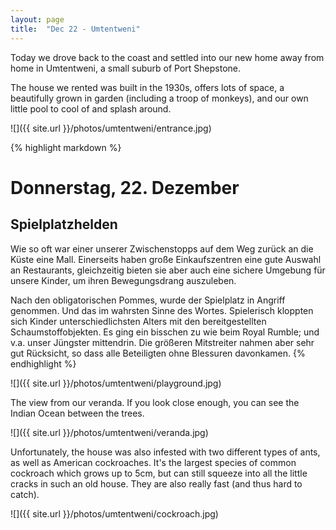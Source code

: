 ```yaml
---
layout: page
title:  "Dec 22 - Umtentweni"
---
```


Today we drove back to the coast and settled into our new home away from home in Umtentweni, a small suburb of Port Shepstone.

The house we rented was built in the 1930s, offers lots of space, a beautifully grown in garden (including a troop of monkeys), and our own little pool to cool of and splash around.

![]({{ site.url }}/photos/umtentweni/entrance.jpg)

{% highlight markdown %}
# Donnerstag, 22. Dezember
## Spielplatzhelden

Wie so oft war einer unserer Zwischenstopps auf dem Weg zurück an die Küste eine Mall. Einerseits haben große Einkaufszentren eine gute Auswahl an Restaurants, gleichzeitig bieten sie aber auch eine sichere Umgebung für unsere Kinder, um ihren Bewegungsdrang auszuleben.

Nach den obligatorischen Pommes, wurde der Spielplatz in Angriff genommen. Und das im wahrsten Sinne des Wortes. Spielerisch kloppten sich Kinder unterschiedlichsten Alters mit den bereitgestellten Schaumstoffobjekten. Es ging ein bisschen zu wie beim Royal Rumble; und v.a. unser Jüngster mittendrin. Die größeren Mitstreiter nahmen aber sehr gut Rücksicht, so dass alle Beteiligten ohne Blessuren davonkamen.
{% endhighlight %}

![]({{ site.url }}/photos/umtentweni/playground.jpg)

The view from our veranda. If you look close enough, you can see the Indian Ocean between the trees.

![]({{ site.url }}/photos/umtentweni/veranda.jpg)

Unfortunately, the house was also infested with two different types of ants, as well as American cockroaches. It's the largest species of common cockroach which grows up to 5cm, but can still squeeze into all the little cracks in such an old house. They are also really fast (and thus hard to catch).

![]({{ site.url }}/photos/umtentweni/cockroach.jpg)
